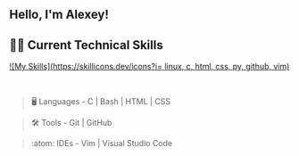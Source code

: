 ## Hello, I'm Alexey!

## 🧑‍💻 Current Technical Skills

[![My Skills](https://skillicons.dev/icons?i= linux, c, html, css, py, github, vim)](https://skillicons.dev)

<br>

> :desktop_computer:  Languages - C | Bash | HTML | CSS

> :hammer_and_wrench:  Tools - Git | GitHub

> :atom:  IDEs - Vim | Visual Studio Code

<br>
